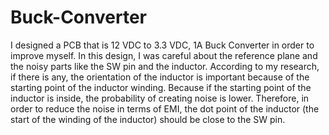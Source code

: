 # Buck-Converter
I designed a PCB that is 12 VDC to 3.3 VDC, 1A Buck Converter in order to improve myself. In this design, I was careful about the reference plane and the noisy parts like the SW pin and the inductor. According to my research, if there is any, the orientation of the inductor is important because of the starting point of the inductor winding. Because if the starting point of the inductor is inside, the probability of creating noise is lower. Therefore, in order to reduce the noise in terms of EMI, the dot point of the inductor (the start of the winding of the inductor) should be close to the SW pin.
